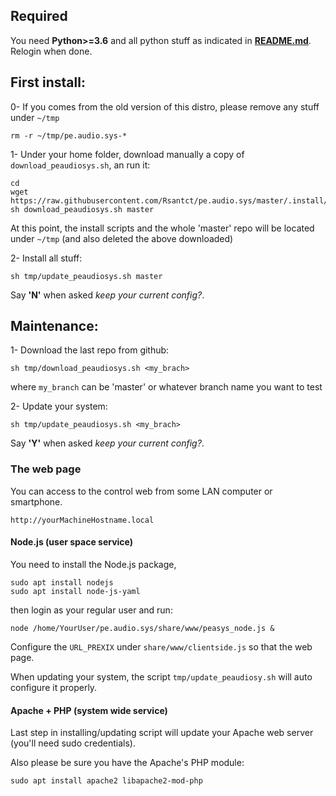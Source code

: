 ## Required

You need **Python>=3.6** and all python stuff as indicated in **[README.md](https://github.com/Rsantct/pe.audio.sys/blob/master/pre.di.c/README.md)**. Relogin when done.

## First install:

0- If you comes from the old version of this distro, please remove any stuff under `~/tmp` 

    rm -r ~/tmp/pe.audio.sys-*

1- Under your home folder, download manually a copy of `download_peaudiosys.sh`, an run it:

    cd
    wget https://raw.githubusercontent.com/Rsantct/pe.audio.sys/master/.install/download_peaudiosys.sh
    sh download_peaudiosys.sh master

At this point, the install scripts and the whole 'master' repo will be located under `~/tmp` (and also deleted the above downloaded)

2- Install all stuff:

    sh tmp/update_peaudiosys.sh master

Say **'N'** when asked *keep your current config?*.

## Maintenance:
 
1- Download the last repo from github:

    sh tmp/download_peaudiosys.sh <my_brach>

where `my_branch` can be 'master' or whatever branch name you want to test

2- Update your system:

    sh tmp/update_peaudiosys.sh <my_brach>

Say **'Y'** when asked *keep your current config?*.


### The web page

You can access to the control web from some LAN computer or smartphone.

    http://yourMachineHostname.local

#### Node.js (user space service)

You need to install the Node.js package, 

    sudo apt install nodejs
    sudo apt install node-js-yaml

then login as your regular user and run:

    node /home/YourUser/pe.audio.sys/share/www/peasys_node.js &

Configure the `URL_PREXIX` under `share/www/clientside.js` so that the web page. 

When updating your system, the script `tmp/update_peaudiosy.sh` will auto configure it properly.


#### Apache + PHP (system wide service)

Last step in installing/updating script will update your Apache web server (you'll need sudo credentials).

Also please be sure you have the Apache's PHP module:

    sudo apt install apache2 libapache2-mod-php





